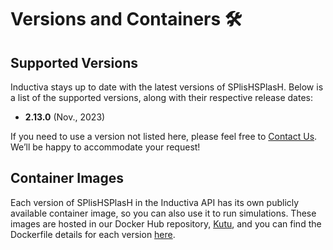 # Versions and Containers 🛠️

## Supported Versions
Inductiva stays up to date with the latest versions of SPlisHSPlasH. Below is a list of the supported versions, along with their respective release dates:

- **2.13.0** (Nov., 2023) 

If you need to use a version not listed here, please feel free to [Contact Us](mailto:support@inductiva.ai).
We’ll be happy to accommodate your request!

## Container Images
Each version of SPlisHSPlasH in the Inductiva API has its own publicly available container image, 
so you can also use it to run simulations. These images are hosted in our Docker Hub repository, 
[Kutu](https://hub.docker.com/r/inductiva/kutu/tags?name=splishsplash), and you can find the 
Dockerfile details for each version [here](https://github.com/inductiva/kutu/tree/main/simulators/splishsplash).
